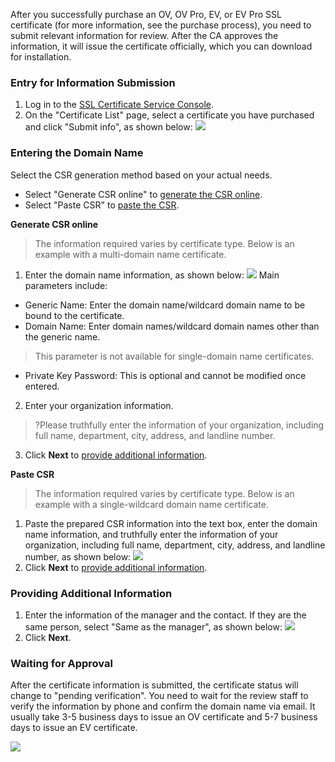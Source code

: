 After you successfully purchase an OV, OV Pro, EV, or EV Pro SSL certificate (for more information, see the purchase process), you need to submit relevant information for review.
After the CA approves the information, it will issue the certificate officially, which you can download for installation.

### Entry for Information Submission
1. Log in to the [SSL Certificate Service Console](https://console.cloud.tencent.com/ssl).
2. On the "Certificate List" page, select a certificate you have purchased and click "Submit info", as shown below:
![](https://main.qcloudimg.com/raw/6c27ff363427df1a493a3feaf1f4ae62.jpg)

### Entering the Domain Name
Select the CSR generation method based on your actual needs.
- Select "Generate CSR online" to [generate the CSR online](#csr1).
- Select "Paste CSR" to [paste the CSR](#csr2).

**Generate CSR online**<span id="csr1"></span>

>The information required varies by certificate type. Below is an example with a multi-domain name certificate.

1. Enter the domain name information, as shown below:
![](https://main.qcloudimg.com/raw/fc8ce0770690f9d8767f0ae6e359ec87.jpg)
Main parameters include:
 - Generic Name: Enter the domain name/wildcard domain name to be bound to the certificate.
 - Domain Name: Enter domain names/wildcard domain names other than the generic name.
>This parameter is not available for single-domain name certificates.
 - Private Key Password: This is optional and cannot be modified once entered.
2. Enter your organization information.
>?Please truthfully enter the information of your organization, including full name, department, city, address, and landline number.
>
3. Click **Next** to [provide additional information](#message).

**Paste CSR**<span id="csr2"></span>

>The information required varies by certificate type. Below is an example with a single-wildcard domain name certificate.

1. Paste the prepared CSR information into the text box, enter the domain name information, and truthfully enter the information of your organization, including full name, department, city, address, and landline number, as shown below:
![](https://main.qcloudimg.com/raw/5374fcbc0ad212a8ff10697c664bc069.jpg)
2. Click **Next** to [provide additional information](#message).

<span id="message"></span>
### Providing Additional Information
1. Enter the information of the manager and the contact. If they are the same person, select "Same as the manager", as shown below:
    ![](https://main.qcloudimg.com/raw/ecb42402bcbf11cacd0617d288ae368e.jpg)
2. Click **Next**.

### Waiting for Approval
After the certificate information is submitted, the certificate status will change to "pending verification". You need to wait for the review staff to verify the information by phone and confirm the domain name via email. It usually take 3-5 business days to issue an OV certificate and 5-7 business days to issue an EV certificate.

![](https://main.qcloudimg.com/raw/d73e322ce3806abc67f6a9ac96f5dd29.jpg)